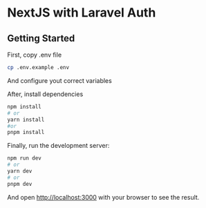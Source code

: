 # NextJS with Laravel Auth

## Getting Started

First, copy .env file

```bash
cp .env.example .env
```

And configure yout correct variables

After, install dependencies

```bash
npm install
# or
yarn install
#or
pnpm install
```

Finally, run the development server:

```bash
npm run dev
# or
yarn dev
# or
pnpm dev
```

And open [http://localhost:3000](http://localhost:3000) with your browser to see the result.
